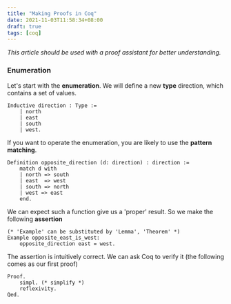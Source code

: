 ```yaml
---
title: "Making Proofs in Coq"
date: 2021-11-03T11:58:34+08:00
draft: true
tags: [coq]
---
```


*This article should be used with a proof assistant for better understanding.*

### Enumeration

Let's start with the **enumeration**.
We will define a new **type** direction, which contains a set of values.
```coq
Inductive direction : Type :=
	| north
	| east
	| south
	| west.
```

If you want to operate the enumeration, you are likely to use the **pattern matching**.
```coq
Definition opposite_direction (d: direction) : direction :=
	match d with
	| north => south
	| east  => west
	| south => north
	| west => east
	end.
```

We can expect such a function give us a 'proper' result. So we make the following **assertion**
```coq
(* 'Example' can be substituted by 'Lemma', 'Theorem' *)
Example opposite_east_is_west:
	opposite_direction east = west.
```

The assertion is intuitively correct. We can ask Coq to verify it (the following comes as our first proof) 
```coq
Proof.
	simpl. (* simplify *)
	reflexivity.
Qed.
```

####
